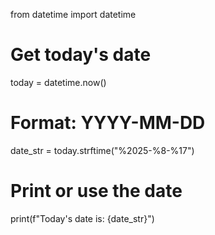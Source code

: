 from datetime import datetime

# Get today's date
today = datetime.now()

# Format: YYYY-MM-DD
date_str = today.strftime("%2025-%8-%17")

# Print or use the date
print(f"Today's date is: {date_str}")
